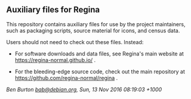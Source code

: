 ## Auxiliary files for Regina

This repository contains auxiliary files for use by the project maintainers,
such as packaging scripts, source material for icons, and census data.

Users should not need to check out these files.  Instead:

  * For software downloads and data files, see Regina's main website at
    https://regina-normal.github.io/ .

  * For the bleeding-edge source code, check out the main repository at
    https://github.com/regina-normal/regina .

_Ben Burton <bab@debian.org>, Sun, 13 Nov 2016 08:19:03 +1000_
